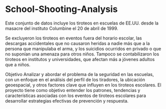 # School-Shooting-Analysis
Este conjunto de datos incluye los tiroteos en escuelas de EE.UU. desde la masacre del instituto Columbine el 20 de abril de 1999.

Se excluyeron los tiroteos en eventos fuera del horario escolar, las descargas accidentales que no causaron heridas a nadie más que a la persona que manipulaba el arma, 
y los suicidios ocurridos en privado o que no suponían una amenaza para otros niños. Tampoco se contabilizaron los tiroteos en institutos y universidades, que afectan más a 
jóvenes adultos que a niños.

Objetivo
Analizar y abordar el problema de la seguridad en las escuelas, con un enfoque en el análisis del perfil de los tiradores, la ubicación geoespacial, y 
otros factores clave que influyen en los tiroteos escolares. El proyecto tiene como objetivo entender los patrones, tendencias y características asociadas con los eventos de 
tiroteos escolares para desarrollar estrategias efectivas de prevención y respuesta.

